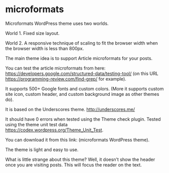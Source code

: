 # microformats

Microformats WordPress theme uses two worlds.

World 1. Fixed size layout.

World 2. A responsive technique of scaling to fit the browser width when the browser width is less than 800px.

The main theme idea is to support Article microformats for your posts.


You can test the article microformats from here:
https://developers.google.com/structured-data/testing-tool/ (on this URL https://programming-review.com/find-grep/ for example).

It supports 500+ Google fonts and custom colors. (More it supports custom site icon, custom header, and custom background image as other themes do).

It is based on the Underscores theme. http://underscores.me/

It should have 0 errors when tested using the Theme check plugin. Tested using the theme unit test data https://codex.wordpress.org/Theme_Unit_Test.

You can download it from this link: (microformats WordPress theme).

The theme is light and easy to use.

What is little strange about this theme? Well, it doesn’t show the header once you are visiting posts. This will focus the reader on the text.
